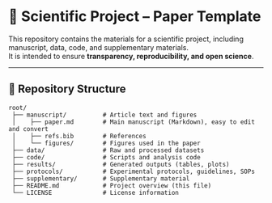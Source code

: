 # 🧪 Scientific Project – Paper Template

This repository contains the materials for a scientific project, including manuscript, data, code, and supplementary materials.  
It is intended to ensure **transparency, reproducibility, and open science**.  

---

## 📂 Repository Structure

```text
root/
 ├── manuscript/          # Article text and figures
 │    ├── paper.md        # Main manuscript (Markdown), easy to edit and convert
 │    ├── refs.bib        # References
 │    └── figures/        # Figures used in the paper
 ├── data/                # Raw and processed datasets
 ├── code/                # Scripts and analysis code
 ├── results/             # Generated outputs (tables, plots)
 ├── protocols/           # Experimental protocols, guidelines, SOPs
 ├── supplementary/       # Supplementary material
 ├── README.md            # Project overview (this file)
 └── LICENSE              # License information
